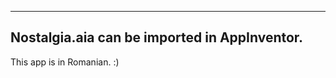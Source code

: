 --------------------------------------------
Nostalgia.aia can be imported in AppInventor.
--------------------------------------------
This app is in Romanian. :)